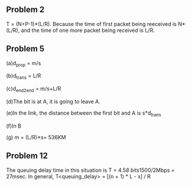 ## Problem 2

T<need> = (N+P-1)\*(L/R). Because the time of first packet being reeceived is N*(L/R), and the time of one more packet being received is L/R. 

## Problem 5

(a)d<sub>prop</sub> = m/s

(b)d<sub>trans</sub> = L/R

(c)d<sub>end2end</sub> = m/s+L/R

(d)The bit is at A, it is going to leave A.

(e)In the link, the distance between the first bit and A is s*d<sub>trans</sub>

(f)In B

(g) m = (L/R)*s= 536KM

## Problem 12

The queuing delay time in this situation is T<need> = 4.5*8 bits*1500/2Mbps = 27msec.
In general, T<queuing_delay> = [(n + 1) * L - x] / R
